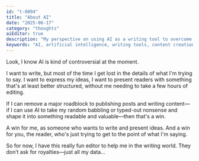 ```yaml
---
id: "t-0004"
title: "About AI"
date: "2025-06-17"
category: "thoughts"
aiEditor: true
description: "My perspective on using AI as a writing tool to overcome creative roadblocks and transform ideas into structured, readable content without losing authenticity."
keywords: "AI, artificial intelligence, writing tools, content creation, AI editing, productivity, writing workflow"
---
```


Look, I know AI is kind of controversial at the moment.

I want to write, but most of the time I get lost in the details of what I'm trying to say. I want to express my ideas, I want to present readers with something that's at least better structured, without me needing to take a few hours of editing.

If I can remove a major roadblock to publishing posts and writing content—if I can use AI to take my random babbling or typed-out nonsense and shape it into something readable and valuable—then that's a win.

A win for me, as someone who wants to write and present ideas.
And a win for you, the reader, who's just trying to get to the point of what I'm saying.

So for now, I have this really fun editor to help me in the writing world. They don’t ask for royalties—just all my data...
